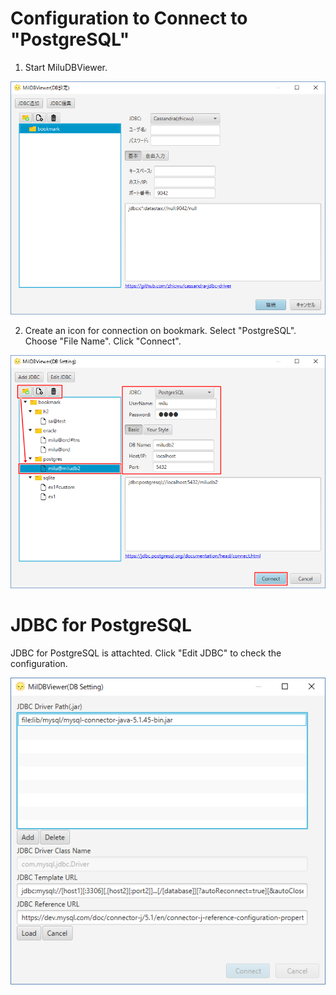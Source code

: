 # Configuration to Connect to "PostgreSQL"

1. Start MiluDBViewer.

![alt tag](a01.start.png)

2. Create an icon for connection on bookmark. Select "PostgreSQL". Choose "File Name". Click "Connect".

![alt tag](a03.connect_PostgreSQL.png)

# JDBC for PostgreSQL

JDBC for PostgreSQL is attachted. Click "Edit JDBC" to check the configuration.

![alt tag](a04.edit_driver_PostgreSQL.png)
